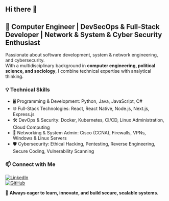 ## Hi there 👋

<!--
**TheLastKhan/TheLastKhan** is a ✨ _special_ ✨ repository because its `README.md` (this file) appears on your GitHub profile.

Here are some ideas to get you started:

- 🔭 I’m currently working on ...
- 🌱 I’m currently learning ...
- 👯 I’m looking to collaborate on ...
- 🤔 I’m looking for help with ...
- 💬 Ask me about ...
- 📫 How to reach me: ...
- 😄 Pronouns: ...
- ⚡ Fun fact: ...
-->

## 🚀 Computer Engineer | DevSecOps & Full-Stack Developer | Network & System & Cyber Security Enthusiast  

Passionate about software development, system & network engineering, and cybersecurity.  
With a multidisciplinary background in **computer engineering, political science, and sociology**, I combine technical expertise with analytical thinking.  

### 💡 Technical Skills  

- 🖥 Programming & Development: Python, Java, JavaScript, C#
- 🌐 Full-Stack Technologies: React, React Native, Node.js, Next.js, Express.js
- 🛠 DevOps & Security: Docker, Kubernetes, CI/CD, Linux Administration, Cloud Computing
- 📡 Networking & System Admin: Cisco (CCNA), Firewalls, VPNs, Windows & Linux Servers
- 🛡️ Cybersecurity: Ethical Hacking, Pentesting, Reverse Engineering, Secure Coding, Vulnerability Scanning

### 📫 Connect with Me  
[![LinkedIn](https://custom-icon-badges.demolab.com/badge/LinkedIn-0A66C2?logo=linkedin-white&logoColor=fff)](https://www.linkedin.com/in/hakan-sinal-89b822151)  
[![GitHub](https://img.shields.io/badge/GitHub-%23121011.svg?logo=github&logoColor=white)](https://github.com/TheLastKhan)  

🔹 **Always eager to learn, innovate, and build secure, scalable systems.**  

